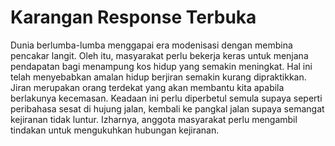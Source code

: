 # Karangan Response Terbuka

Dunia berlumba-lumba menggapai era modenisasi dengan membina pencakar langit. Oleh itu, masyarakat perlu bekerja keras untuk menjana pendapatan bagi menampung kos hidup yang semakin meningkat. Hal ini telah menyebabkan amalan hidup berjiran semakin kurang dipraktikkan. Jiran merupakan orang terdekat yang akan membantu kita apabila berlakunya kecemasan. Keadaan ini perlu diperbetul semula supaya seperti peribahasa sesat di hujung jalan, kembali ke pangkal jalan supaya semangat kejiranan tidak luntur. Izharnya, anggota masyarakat perlu mengambil tindakan untuk mengukuhkan hubungan kejiranan. 